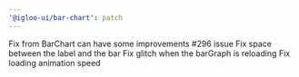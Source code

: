 ```yaml
---
'@igloo-ui/bar-chart': patch
---
```


Fix from BarChart can have some improvements #296 issue
Fix space between the label and the bar
Fix glitch when the barGraph is reloading
Fix loading animation speed
